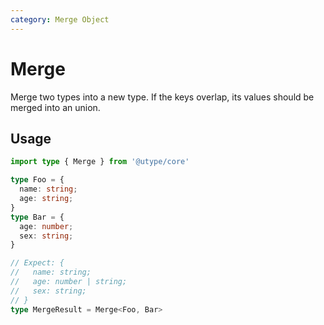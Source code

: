 ```yaml
---
category: Merge Object
---
```


# Merge

<TypeInfo category="Merge Object" />

Merge two types into a new type. If the keys overlap, its values should be merged into an union.

## Usage

```ts
import type { Merge } from '@utype/core'

type Foo = {
  name: string;
  age: string;
}
type Bar = {
  age: number;
  sex: string;
}

// Expect: {
//   name: string;
//   age: number | string;
//   sex: string;
// }
type MergeResult = Merge<Foo, Bar>
```
